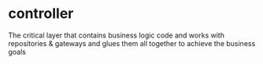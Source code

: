 # controller

The critical layer that contains business logic code and works with repositories & gateways and glues them all together to achieve the business goals
